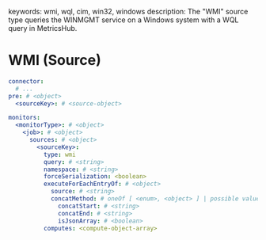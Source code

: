 keywords: wmi, wql, cim, win32, windows
description: The "WMI" source type queries the WINMGMT service on a Windows system with a WQL query in MetricsHub.

# WMI (Source)

```yaml
connector:
  # ...
pre: # <object>
  <sourceKey>: # <source-object>

monitors:
  <monitorType>: # <object>
    <job>: # <object>
      sources: # <object>
        <sourceKey>:
          type: wmi
          query: # <string>
          namespace: # <string>
          forceSerialization: <boolean>
          executeForEachEntryOf: # <object>
            source: # <string>
            concatMethod: # oneOf [ <enum>, <object> ] | possible values for <enum> : [ list, json_array, json_array_extended ]
              concatStart: # <string>
              concatEnd: # <string>
              isJsonArray: # <boolean>
          computes: <compute-object-array>
```
